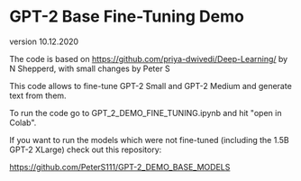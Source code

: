 # GPT-2 Base Fine-Tuning Demo
version 10.12.2020

The code is based on https://github.com/priya-dwivedi/Deep-Learning/ by N Shepperd, with small changes by Peter S

This code allows to fine-tune GPT-2 Small and GPT-2 Medium and generate text from them.

To run the code go to GPT_2_DEMO_FINE_TUNING.ipynb and hit "open in Colab".

If you want to run the models which were not fine-tuned (including the 1.5B GPT-2 XLarge) check out this repository:

https://github.com/PeterS111/GPT-2_DEMO_BASE_MODELS

